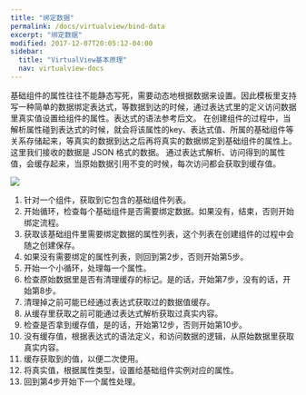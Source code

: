 ```yaml
---
title: "绑定数据"
permalink: /docs/virtualview/bind-data
excerpt: "绑定数据"
modified: 2017-12-07T20:05:12-04:00
sidebar:
  title: "VirtualView基本原理"
  nav: virtualview-docs
---
```


基础组件的属性往往不能静态写死，需要动态地根据数据来设置。因此模板里支持写一种简单的数据绑定表达式，等数据到达的时候，通过表达式里的定义访问数据里真实值设置给组件的属性。表达式的语法参考后文。在创建组件的过程中，当解析属性碰到表达式的时候，就会将该属性的key、表达式值、所属的基础组件等关系存储起来，等真实的数据到达之后再将真实的数据绑定到基础组件的属性上。这里我们接收的数据是 JSON 格式的数据。通过表达式解析、访问得到的属性值，会缓存起来，当原始数据引用不变的时候，每次访问都会获取到缓存值。![](https://gw.alicdn.com/tfs/TB1SVaChhrI8KJjy0FpXXb5hVXa-690-1070.jpg)
1.	针对一个组件，获取到它包含的基础组件列表。2.	开始循环，检查每个基础组件是否需要绑定数据。如果没有，结束，否则开始绑定流程。3.	获取该基础组件里需要绑定数据的属性列表，这个列表在创建组件的过程中会随之创建保存。4.	如果没有需要绑定的属性列表，则回到第2步，否则开始第5步。5.	开始一个小循环，处理每一个属性。6.	检查原始数据里是否有清理缓存的标记。是的话，开始第7步，没有的话，开始第8步。7.	清理掉之前可能已经通过表达式获取过的数据值缓存。8.	从缓存里获取之前可能通过表达式解析获取过真实内容。9.	检查是否拿到缓存值，是的话，开始第12步，否则开始第10步。10.	没有缓存值，根据表达式的语法定义，和访问数据的逻辑，从原始数据里获取真实内容。11.	缓存获取到的值，以便二次使用。12.	将真实值，根据属性类型，设置给基础组件实例对应的属性。13.	回到第4步开始下一个属性处理。
